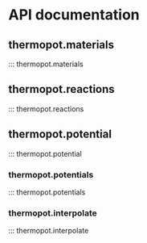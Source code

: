 # API documentation

## thermopot.materials
::: thermopot.materials

## thermopot.reactions
::: thermopot.reactions

## thermopot.potential
::: thermopot.potential

### thermopot.potentials
::: thermopot.potentials

### thermopot.interpolate
::: thermopot.interpolate




